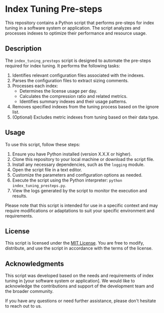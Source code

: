 # Index Tuning Pre-steps

This repository contains a Python script that performs pre-steps for index tuning in a software system or application. The script analyzes and processes indexes to optimize their performance and resource usage.

## Description

The `index_tuning_presteps` script is designed to automate the pre-steps required for index tuning. It performs the following tasks:

1. Identifies relevant configuration files associated with the indexes.
2. Parses the configuration files to extract sizing comments.
3. Processes each index:
   - Determines the license usage per day.
   - Calculates the compression ratio and related metrics.
   - Identifies summary indexes and their usage patterns.
4. Removes specified indexes from the tuning process based on the ignore list.
5. (Optional) Excludes metric indexes from tuning based on their data type.

## Usage

To use this script, follow these steps:

1. Ensure you have Python installed (version X.X.X or higher).
2. Clone this repository to your local machine or download the script file.
3. Install any necessary dependencies, such as the `logging` module.
4. Open the script file in a text editor.
5. Customize the parameters and configuration options as needed.
6. Execute the script using the Python interpreter: `python index_tuning_presteps.py`.
7. View the logs generated by the script to monitor the execution and results.

Please note that this script is intended for use in a specific context and may require modifications or adaptations to suit your specific environment and requirements.

## License

This script is licensed under the [MIT License](LICENSE). You are free to modify, distribute, and use the script in accordance with the terms of the license.

## Acknowledgments

This script was developed based on the needs and requirements of index tuning in [your software system or application]. We would like to acknowledge the contributions and support of the development team and the broader community.

If you have any questions or need further assistance, please don't hesitate to reach out to us.

